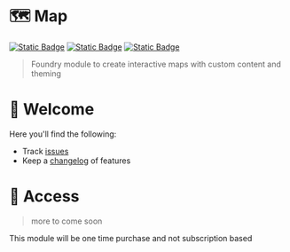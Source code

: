 # 🗺️ Map

[![Static Badge](https://img.shields.io/badge/Itch.io-CodaBool-red?style=flat-square&logo=itchdotio)](https://codabool.itch.io) [![Static Badge](https://img.shields.io/badge/Discord-CodaBool-blue?style=flat-square&logo=discord)](https://discord.gg/foundryvtt) [![Static Badge](https://img.shields.io/badge/Foundry%20Verfied%20Version-12-brightgreen?style=flat-square&logo=checkmarx)](https://github.com/CodaBool/terminal/issues)

> Foundry module to create interactive maps with custom content and theming



# 👋 Welcome
Here you'll find the following:

- Track [issues](https://github.com/CodaBool/map/issues)
- Keep a [changelog](https://github.com/CodaBool/map/blob/main/changelog.md) of features

# 🔑 Access
> more to come soon

This module will be one time purchase and not subscription based